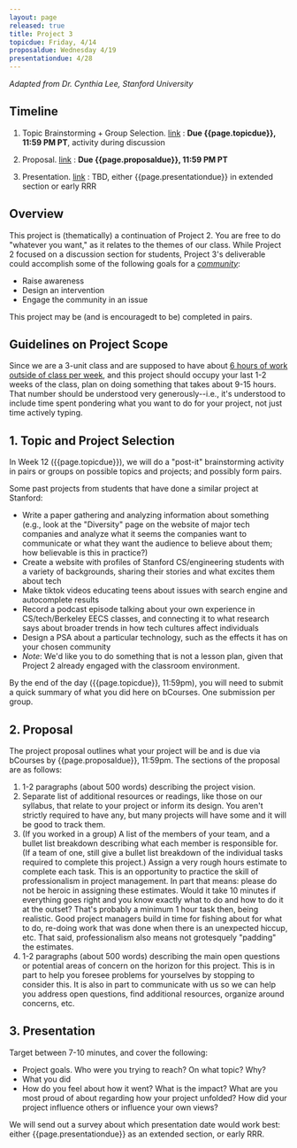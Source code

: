 ```yaml
---
layout: page
released: true
title: Project 3
topicdue: Friday, 4/14
proposaldue: Wednesday 4/19
presentationdue: 4/28
---
```


<cite>Adapted from Dr. Cynthia Lee, Stanford University</cite>

## Timeline

1. Topic Brainstorming + Group Selection. [link](#1-topic-and-project-selection)
: **Due {{page.topicdue}}, 11:59 PM PT**, activity during discussion

2. Proposal. [link](#2-proposal)
: **Due {{page.proposaldue}}, 11:59 PM PT**

3. Presentation. [link](#3-presentation)
: TBD, either {{page.presentationdue}} in extended section or early RRR

## Overview

This project is (thematically) a continuation of Project 2. You are free to do
"whatever you want," as it relates to the themes of our class. While Project 2
focused on a discussion section for students, Project 3's deliverable could
accomplish some of the following goals for a *<u>community</u>*:

- Raise awareness
- Design an intervention
- Engage the community in an issue

This project may be (and is encouragedt to be) completed in pairs.

## Guidelines on Project Scope

Since we are a 3-unit class and are supposed to have about
[6 hours of work outside of class per week](https://classes.berkeley.edu/content/2023-spring-compsci-h195-001-lec-001),
and this project should occupy your last 1-2 weeks of the class, plan on doing
something that takes about 9-15 hours. That number should be understood very
generously--i.e., it's understood to include time spent pondering what you want
to do for your project, not just time actively typing.

## 1. Topic and Project Selection

In Week 12 ({{page.topicdue}}), we will do a "post-it" brainstorming activity in pairs or groups on
possible topics and projects; and possibly form pairs.

Some past projects from students that have done a similar project at Stanford:

- Write a paper gathering and analyzing information about something (e.g., look
  at the "Diversity" page on the website of major tech companies and analyze
  what it seems the companies want to communicate or what they want the
  audience to believe about them; how believable is this in practice?)
- Create a website with profiles of Stanford CS/engineering students with a
  variety of backgrounds, sharing their stories and what excites them about tech
- Make tiktok videos educating teens about issues with search engine and
  autocomplete results
- Record a podcast episode talking about your own experience in
  CS/tech/Berkeley EECS classes, and connecting it to what research says about
  broader trends in how tech cultures affect individuals
- Design a PSA about a particular technology, such as the effects it has on your
  chosen community
- *Note*: We'd like you to do something that is not a lesson plan, given that Project 2 already engaged with the classroom environment.

By the end of the day ({{page.topicdue}}, 11:59pm), you will need to submit a quick summary of what you did here on bCourses. One submission per group.

## 2. Proposal

The project proposal outlines what your project will be and is due via bCourses by {{page.proposaldue}}, 11:59pm. The sections of the
proposal are as follows:

1. 1-2 paragraphs (about 500 words) describing the project vision.
2. Separate list of additional resources or readings, like those on our
   syllabus, that relate to your project or inform its design. You aren't
   strictly required to have any, but many projects will have some and it will
   be good to track them.
3. (If you worked in a group) A list of the members of your team, and a bullet
   list breakdown describing
   what each member is responsible for. (If a team of one, still give a bullet
   list breakdown of the individual tasks required to complete this project.)
   Assign a very rough hours estimate to complete each task. This is an
   opportunity to practice the skill of professionalism in project management.
   In part that means: please do not be heroic in assigning these estimates.
   Would it take 10 minutes if everything goes right and you know exactly what
   to do and how to do it at the outset? That's probably a minimum 1 hour task
   then, being realistic. Good project managers build in time for fishing about
   for what to do, re-doing work that was done when there is an unexpected
   hiccup, etc. That said, professionalism also means not grotesquely "padding"
   the estimates.
4. 1-2 paragraphs (about 500 words) describing the main open questions or
   potential areas of concern on the horizon for this project. This is in part
   to help you foresee problems for yourselves by stopping to consider this. It
   is also in part to communicate with us so we can help you address open
   questions, find additional resources, organize around concerns, etc.

## 3. Presentation

Target between 7-10 minutes, and cover the following:

- Project goals. Who were you trying to reach? On what topic? Why?
- What you did
- How do you feel about how it went? What is the impact? What are you most
  proud of about regarding how your project unfolded? How did your project
  influence others or influence your own views?

We will send out a survey about which presentation date would work best: either {{page.presentationdue}} as an extended section, or early RRR.
